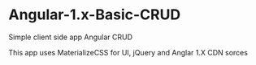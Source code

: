 # Angular-1.x-Basic-CRUD
Simple client side app Angular CRUD 

This app uses MaterializeCSS for UI, jQuery and Anglar 1.X CDN sorces
